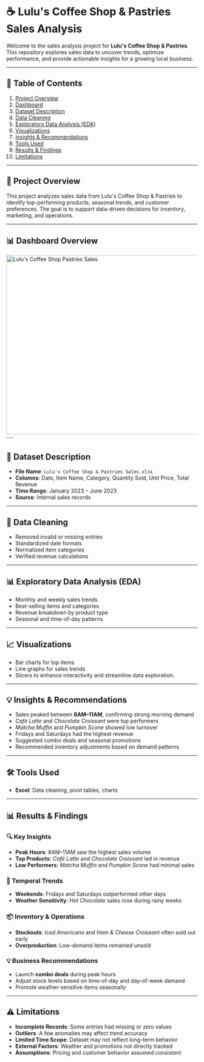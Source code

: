 # ☕ Lulu's Coffee Shop & Pastries Sales Analysis

Welcome to the sales analysis project for **Lulu's Coffee Shop & Pastries**. This repository explores sales data to uncover trends, optimize performance, and provide actionable insights for a growing local business.

---

## 📑 Table of Contents

1. [Project Overview](#project-overview)
2. [Dashboard](#Dashboard)  
3. [Dataset Description](#dataset-description)  
4. [Data Cleaning](#data-cleaning)  
5. [Exploratory Data Analysis (EDA)](#exploratory-data-analysis-eda)  
6. [Visualizations](#visualizations)  
7. [Insights & Recommendations](#insights--recommendations)  
8. [Tools Used](#tools-used)  
9. [Results & Findings](#results--findings)  
10. [Limitations](#limitations)  

---

## 📌 Project Overview

This project analyzes sales data from Lulu's Coffee Shop & Pastries to identify top-performing products, seasonal trends, and customer preferences. The goal is to support data-driven decisions for inventory, marketing, and operations.

---
## 📊 Dashboard Overview
<img width="1543" height="471" alt="Lulu's Coffee Shop   Pastries Sales" src="https://github.com/user-attachments/assets/8ed49f36-c7a5-4340-ba85-962da6484446" />
---

## 📂 Dataset Description

- **File Name**: `Lulu's Coffee Shop & Pastries Sales.xlsx`  
- **Columns**: Date, Item Name, Category, Quantity Sold, Unit Price, Total Revenue  
- **Time Range**: January 2023 – June 2023 
- **Source**: Internal sales records

---

## 🧹 Data Cleaning

- Removed invalid or missing entries  
- Standardized date formats  
- Normalized item categories  
- Verified revenue calculations

---

## 📊 Exploratory Data Analysis (EDA)

- Monthly and weekly sales trends  
- Best-selling items and categories  
- Revenue breakdown by product type  
- Seasonal and time-of-day patterns

---

## 📈 Visualizations

- Bar charts for top items  
- Line graphs for sales trends
- Slicers to enhance interactivity and streamline data exploration. 

---

## 💡 Insights & Recommendations

- Sales peaked between **8AM–11AM**, confirming strong morning demand  
- *Café Latte* and *Chocolate Croissant* were top performers  
- *Matcha Muffin* and *Pumpkin Scone* showed low turnover  
- Fridays and Saturdays had the highest revenue  
- Suggested combo deals and seasonal promotions  
- Recommended inventory adjustments based on demand patterns

---

## 🛠️ Tools Used

- **Excel**: Data cleaning, pivot tables, charts  

---

## 📊 Results & Findings

### 🔍 Key Insights
- **Peak Hours**: 8AM–11AM saw the highest sales volume  
- **Top Products**: *Café Latte* and *Chocolate Croissant* led in revenue  
- **Low Performers**: *Matcha Muffin* and *Pumpkin Scone* had minimal sales

### 📅 Temporal Trends
- **Weekends**: Fridays and Saturdays outperformed other days  
- **Weather Sensitivity**: *Hot Chocolate* sales rose during rainy weeks

### 📦 Inventory & Operations
- **Stockouts**: *Iced Americano* and *Ham & Cheese Croissant* often sold out early  
- **Overproduction**: Low-demand items remained unsold

### 💡 Business Recommendations
- Launch **combo deals** during peak hours  
- Adjust stock levels based on time-of-day and day-of-week demand  
- Promote weather-sensitive items seasonally

---

## ⚠️ Limitations

- **Incomplete Records**: Some entries had missing or zero values  
- **Outliers**: A few anomalies may affect trend accuracy  
- **Limited Time Scope**: Dataset may not reflect long-term behavior  
- **External Factors**: Weather and promotions not directly tracked  
- **Assumptions**: Pricing and customer behavior assumed consistent

